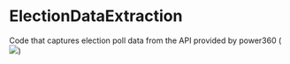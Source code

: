 # ElectionDataExtraction
Code that captures election poll data from the API provided by power360 (![](https://pesquisas.poder360.com.br/img/logo_google.png))
